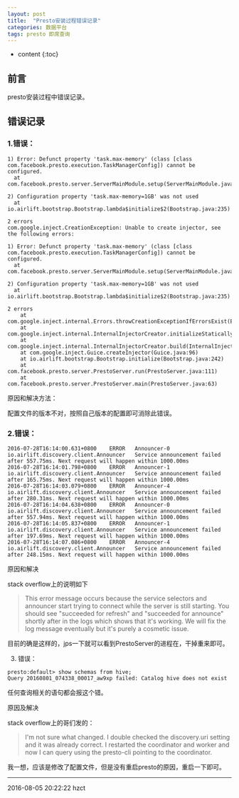 ```yaml
---
layout: post
title:  "Presto安装过程错误记录"
categories: 数据平台
tags: presto 即席查询
---
```


* content
{:toc}

## 前言

presto安装过程中错误记录。

## 错误记录

### 1.错误：

```
1) Error: Defunct property 'task.max-memory' (class [class com.facebook.presto.execution.TaskManagerConfig]) cannot be configured.
  at com.facebook.presto.server.ServerMainModule.setup(ServerMainModule.java:254)

2) Configuration property 'task.max-memory=1GB' was not used
  at io.airlift.bootstrap.Bootstrap.lambda$initialize$2(Bootstrap.java:235)

2 errors
com.google.inject.CreationException: Unable to create injector, see the following errors:

1) Error: Defunct property 'task.max-memory' (class [class com.facebook.presto.execution.TaskManagerConfig]) cannot be configured.
  at com.facebook.presto.server.ServerMainModule.setup(ServerMainModule.java:254)

2) Configuration property 'task.max-memory=1GB' was not used
  at io.airlift.bootstrap.Bootstrap.lambda$initialize$2(Bootstrap.java:235)

2 errors
	at com.google.inject.internal.Errors.throwCreationExceptionIfErrorsExist(Errors.java:466)
	at com.google.inject.internal.InternalInjectorCreator.initializeStatically(InternalInjectorCreator.java:155)
	at com.google.inject.internal.InternalInjectorCreator.build(InternalInjectorCreator.java:107)
	at com.google.inject.Guice.createInjector(Guice.java:96)
	at io.airlift.bootstrap.Bootstrap.initialize(Bootstrap.java:242)
	at com.facebook.presto.server.PrestoServer.run(PrestoServer.java:111)
	at com.facebook.presto.server.PrestoServer.main(PrestoServer.java:63)
```

原因和解决方法：

配置文件的版本不对，按照自己版本的配置即可消除此错误。

### 2.错误：

```
2016-07-28T16:14:00.631+0800	ERROR	Announcer-0	io.airlift.discovery.client.Announcer	Service announcement failed after 557.75ms. Next request will happen within 1000.00ms
2016-07-28T16:14:01.798+0800	ERROR	Announcer-1	io.airlift.discovery.client.Announcer	Service announcement failed after 165.75ms. Next request will happen within 1000.00ms
2016-07-28T16:14:03.079+0800	ERROR	Announcer-4	io.airlift.discovery.client.Announcer	Service announcement failed after 280.31ms. Next request will happen within 1000.00ms
2016-07-28T16:14:04.638+0800	ERROR	Announcer-0	io.airlift.discovery.client.Announcer	Service announcement failed after 557.94ms. Next request will happen within 1000.00ms
2016-07-28T16:14:05.837+0800	ERROR	Announcer-1	io.airlift.discovery.client.Announcer	Service announcement failed after 197.69ms. Next request will happen within 1000.00ms
2016-07-28T16:14:07.086+0800	ERROR	Announcer-4	io.airlift.discovery.client.Announcer	Service announcement failed after 248.15ms. Next request will happen within 1000.00ms
```

原因和解决

stack overflow上的说明如下

> This error message occurs because the service selectors and announcer start trying to connect while the server is still starting. You should see "succeeded for refresh" and "succeeded for announce" shortly after in the logs which shows that it's working. We will fix the log message eventually but it's purely a cosmetic issue.

目前的确是这样的，jps一下就可以看到PrestoServer的进程在，干掉重来即可。


3. 错误：

```
presto:default> show schemas from hive;
Query 20160801_074338_00017_aw9xp failed: Catalog hive does not exist
```
任何查询相关的语句都会报这个错。

原因及解决

stack overflow上的哥们发的：

> I'm not sure what changed. I double checked the discovery.uri setting and it was already correct. I restarted the coordinator and worker and now I can query using the presto-cli pointing to the coordinator.

我一想，应该是修改了配置文件，但是没有重启presto的原因，重启一下即可。

***
2016-08-05 20:22:22 hzct
